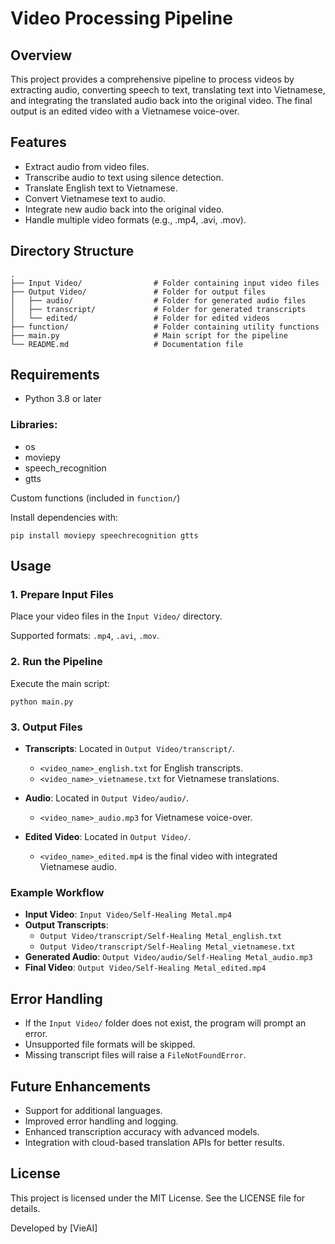 
# Video Processing Pipeline

## Overview

This project provides a comprehensive pipeline to process videos by extracting audio, converting speech to text, translating text into Vietnamese, and integrating the translated audio back into the original video. The final output is an edited video with a Vietnamese voice-over.

## Features

- Extract audio from video files.
- Transcribe audio to text using silence detection.
- Translate English text to Vietnamese.
- Convert Vietnamese text to audio.
- Integrate new audio back into the original video.
- Handle multiple video formats (e.g., .mp4, .avi, .mov).

## Directory Structure

```
.
├── Input Video/                # Folder containing input video files
├── Output Video/               # Folder for output files
│   ├── audio/                  # Folder for generated audio files
│   ├── transcript/             # Folder for generated transcripts
│   └── edited/                 # Folder for edited videos
├── function/                   # Folder containing utility functions
├── main.py                     # Main script for the pipeline
└── README.md                   # Documentation file
```

## Requirements

- Python 3.8 or later

### Libraries:
- os
- moviepy
- speech_recognition
- gtts

Custom functions (included in `function/`)

Install dependencies with:

```
pip install moviepy speechrecognition gtts
```

## Usage

### 1. Prepare Input Files

Place your video files in the `Input Video/` directory.

Supported formats: `.mp4`, `.avi`, `.mov`.

### 2. Run the Pipeline

Execute the main script:

```
python main.py
```

### 3. Output Files

- **Transcripts**: Located in `Output Video/transcript/`.

  - `<video_name>_english.txt` for English transcripts.
  - `<video_name>_vietnamese.txt` for Vietnamese translations.

- **Audio**: Located in `Output Video/audio/`.

  - `<video_name>_audio.mp3` for Vietnamese voice-over.

- **Edited Video**: Located in `Output Video/`.

  - `<video_name>_edited.mp4` is the final video with integrated Vietnamese audio.

### Example Workflow

- **Input Video**: `Input Video/Self-Healing Metal.mp4`
- **Output Transcripts**:
  - `Output Video/transcript/Self-Healing Metal_english.txt`
  - `Output Video/transcript/Self-Healing Metal_vietnamese.txt`
- **Generated Audio**: `Output Video/audio/Self-Healing Metal_audio.mp3`
- **Final Video**: `Output Video/Self-Healing Metal_edited.mp4`

## Error Handling

- If the `Input Video/` folder does not exist, the program will prompt an error.
- Unsupported file formats will be skipped.
- Missing transcript files will raise a `FileNotFoundError`.

## Future Enhancements

- Support for additional languages.
- Improved error handling and logging.
- Enhanced transcription accuracy with advanced models.
- Integration with cloud-based translation APIs for better results.

## License

This project is licensed under the MIT License. See the LICENSE file for details.

Developed by [VieAI]
